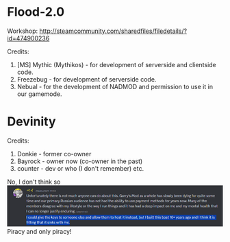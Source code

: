 # Flood-2.0

Workshop: http://steamcommunity.com/sharedfiles/filedetails/?id=474900236

Credits:
1) [MS] Mythic (Mythikos) - for development of serverside and clientside code.  
2) Freezebug - for development of serverside code.   
3) Nebual - for the development of NADMOD and permission to use it in our gamemode.  

# Devinity

Credits:
1) Donkie - former co-owner
2) Bayrock - owner now (co-owner in the past)
3) counter - dev or who (I don't remember)
etc.

No, I don't think so
![preview](preview/flood1.png)
Piracy and only piracy!
